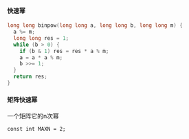 #### 快速幂

```c++
long long binpow(long long a, long long b, long long m) {
  a %= m;
  long long res = 1;
  while (b > 0) {
    if (b & 1) res = res * a % m;
    a = a * a % m;
    b >>= 1;
  }
  return res;
}
```

 #### 矩阵快速幂

一个矩阵它的n次幂

```
const int MAXN = 2;

```


